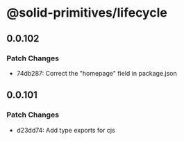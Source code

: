 # @solid-primitives/lifecycle

## 0.0.102

### Patch Changes

- 74db287: Correct the "homepage" field in package.json

## 0.0.101

### Patch Changes

- d23dd74: Add type exports for cjs
